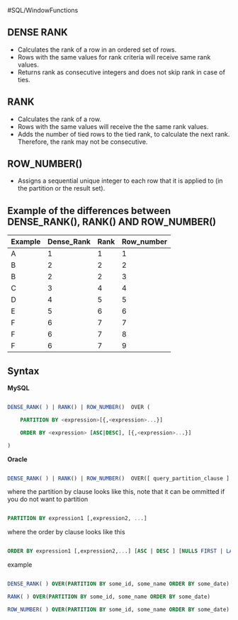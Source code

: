 #SQL/WindowFunctions
## DENSE RANK <a name = "denserank"></a>
- Calculates the rank of a row in an ordered set of rows.
- Rows with the same values for rank criteria will receive same rank values.
- Returns rank as consecutive integers and does not skip rank in case of ties.

## RANK <a name = "rank"></a>
- Calculates the rank of a row.
- Rows with the same values will receive the the same rank values.
- Adds the number of tied rows to the tied rank, to calculate the next rank. Therefore, the rank may not be consecutive.
## ROW_NUMBER() <a name = "rownumber"></a>
- Assigns a sequential unique integer to each row that it is applied to (in the partition or the result set).
## Example of the differences between DENSE_RANK(), RANK() AND ROW_NUMBER() <a name = "rankingfunctionstable"></a>

| Example | Dense_Rank | Rank | Row_number |
| ---- | ---- | ---- | ---- |
| A | 1 | 1 | 1 |
| B | 2 | 2 | 2 |
| B | 2 | 2 | 3 |
| C | 3 | 4 | 4|
| D | 4 | 5 | 5|
| E | 5 | 6 | 6|
| F | 6 | 7 | 7|
| F | 6 | 7 | 8|
| F | 6 | 7 | 9|
  
## Syntax  <a name = "rankingsyntax"></a>

<b>MySQL</b>

```sql

DENSE_RANK( ) | RANK() | ROW_NUMBER()  OVER (

    PARTITION BY <expression>[{,<expression>...}]

    ORDER BY <expression> [ASC|DESC], [{,<expression>...}]

)

```

<b>Oracle</b>

```sql

DENSE_RANK( ) | RANK() | ROW_NUMBER()  OVER([ query_partition_clause ] order_by_clause)

```

where the partition by clause looks like this, note that it can be ommitted if you do not want to partition

```sql

PARTITION BY expression1 [,expression2, ...]

```

where the order by clause looks like this

```sql

ORDER BY expression1 [,expression2,...] [ASC | DESC ] [NULLS FIRST | LAST]

```

example

```sql

DENSE_RANK( ) OVER(PARTITION BY some_id, some_name ORDER BY some_date)

RANK( ) OVER(PARTITION BY some_id, some_name ORDER BY some_date)

ROW_NUMBER( ) OVER(PARTITION BY some_id, some_name ORDER BY some_date)

```
